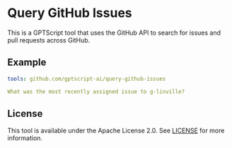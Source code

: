 # Query GitHub Issues

This is a GPTScript tool that uses the GitHub API to search for issues and pull requests across GitHub.

## Example

```yaml
tools: github.com/gptscript-ai/query-github-issues

What was the most recently assigned issue to g-linville?
```

## License

This tool is available under the Apache License 2.0. See [LICENSE](LICENSE) for more information.
